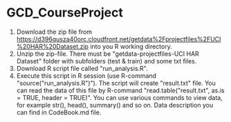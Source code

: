 # GCD_CourseProject
1. Download the zip file from https://d396qusza40orc.cloudfront.net/getdata%2Fprojectfiles%2FUCI%20HAR%20Dataset.zip into you R working directory.
2. Unzip the zip-file. There must be "getdata-projectfiles-UCI HAR Dataset" folder with subfolders (test & train) and some txt files.
3. Download R script file called "run_analysis.R".
4. Execute this script in R session (use R-command "source("run_analysis.R")"). The script will create "result.txt" file.
You can read the data of this file by R-command "read.table("result.txt", as.is = TRUE, header = TRUE)". You can use various commands to view data, for example str(), head(), summary() and so on.
Data description you can find in CodeBook.md file.
